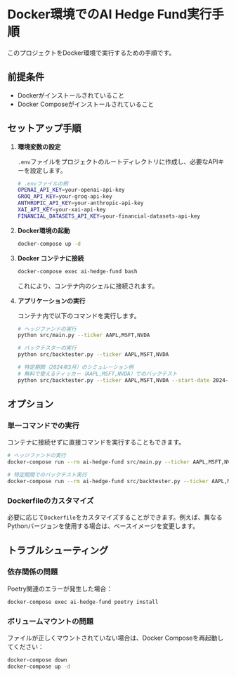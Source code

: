 # Docker環境でのAI Hedge Fund実行手順

このプロジェクトをDocker環境で実行するための手順です。

## 前提条件

- Dockerがインストールされていること
- Docker Composeがインストールされていること

## セットアップ手順

1. **環境変数の設定**

   `.env`ファイルをプロジェクトのルートディレクトリに作成し、必要なAPIキーを設定します。

   ```bash
   # .envファイルの例
   OPENAI_API_KEY=your-openai-api-key
   GROQ_API_KEY=your-groq-api-key
   ANTHROPIC_API_KEY=your-anthropic-api-key
   XAI_API_KEY=your-xai-api-key
   FINANCIAL_DATASETS_API_KEY=your-financial-datasets-api-key
   ```

2. **Docker環境の起動**

   ```bash
   docker-compose up -d
   ```

3. **Docker コンテナに接続**

   ```bash
   docker-compose exec ai-hedge-fund bash
   ```

   これにより、コンテナ内のシェルに接続されます。

4. **アプリケーションの実行**

   コンテナ内で以下のコマンドを実行します。

   ```bash
   # ヘッジファンドの実行
   python src/main.py --ticker AAPL,MSFT,NVDA

   # バックテスターの実行
   python src/backtester.py --ticker AAPL,MSFT,NVDA
   
   # 特定期間（2024年3月）のシミュレーション例
   # 無料で使えるティッカー（AAPL,MSFT,NVDA）でのバックテスト
   python src/backtester.py --ticker AAPL,MSFT,NVDA --start-date 2024-03-01 --end-date 2024-03-31
   ```

## オプション

### 単一コマンドでの実行

コンテナに接続せずに直接コマンドを実行することもできます。

```bash
# ヘッジファンドの実行
docker-compose run --rm ai-hedge-fund src/main.py --ticker AAPL,MSFT,NVDA --show-reasoning

# 特定期間でのバックテスト実行
docker-compose run --rm ai-hedge-fund src/backtester.py --ticker AAPL,MSFT,NVDA --start-date 2024-03-01 --end-date 2024-03-31
```

### Dockerfileのカスタマイズ

必要に応じて`Dockerfile`をカスタマイズすることができます。例えば、異なるPythonバージョンを使用する場合は、ベースイメージを変更します。

## トラブルシューティング

### 依存関係の問題

Poetry関連のエラーが発生した場合：

```bash
docker-compose exec ai-hedge-fund poetry install
```

### ボリュームマウントの問題

ファイルが正しくマウントされていない場合は、Docker Composeを再起動してください：

```bash
docker-compose down
docker-compose up -d